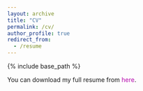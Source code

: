 ```yaml
---
layout: archive
title: "CV"
permalink: /cv/
author_profile: true
redirect_from:
  - /resume
---
```


{% include base_path %}

You can download my full resume from <a href="https://github.com/Rahpeima/required/files/10045987/CV-Uni.pdf" target="\_blank" style="color: #B509AC; text-decoration:none">here</a>.


